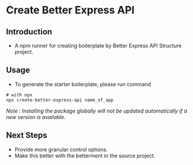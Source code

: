 # Create Better Express API

## Introduction

- A npm runner for creating boilerplate by Better Express API Structure project.

## Usage

- To generate the starter boilerplate, please run command

```console
# with npx
npx create-better-express-api name_of_app
```

_Note : Installing the package globally will not be updated automatically if a new version is available._

## Next Steps

- Provide more granular control options.
- Make this better with the betterment in the source project.
